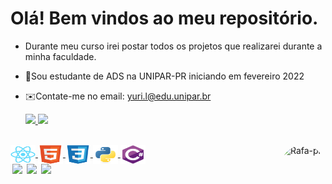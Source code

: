 # Olá! Bem vindos ao meu repositório.
- Durante meu curso irei postar todos os projetos que realizarei durante a minha faculdade.
- 🧮Sou estudante de ADS na UNIPAR-PR iniciando em fevereiro 2022
- ✉️Contate-me no email: yuri.l@edu.unipar.br

  <div>
  <a href="https://github.com/yurilaurindo1254">
  <img height="180em" src="https://github-readme-stats.vercel.app/api?username=yurilaurindo1254&show_icons=true&theme=dark&include_all_commits=true&count_private=true"/>
  <img height="180em" src="https://github-readme-stats.vercel.app/api/top-langs/?username=yurilaurindo1254&layout=compact&langs_count=7&theme=dark"/>

</div>
  
  <div style="display: inline_block"><br>
  <img align="center" alt="Rafa-React" height="30" width="40" src="https://raw.githubusercontent.com/devicons/devicon/master/icons/react/react-original.svg">
  <img align="center" alt="Rafa-HTML" height="30" width="40" src="https://raw.githubusercontent.com/devicons/devicon/master/icons/html5/html5-original.svg">
  <img align="center" alt="Rafa-CSS" height="30" width="40" src="https://raw.githubusercontent.com/devicons/devicon/master/icons/css3/css3-original.svg">
  <img align="center" alt="Rafa-Python" height="30" width="40" src="https://raw.githubusercontent.com/devicons/devicon/master/icons/python/python-original.svg">
  <img align="center" alt="Rafa-Csharp" height="30" width="40" src="https://raw.githubusercontent.com/devicons/devicon/master/icons/csharp/csharp-original.svg">
  <img align="right" alt="Rafa-pic" height="150" style="border-radius:50px;" src="https://cdn.discordapp.com/attachments/658792559254044723/911323481361219594/Y_6.png">

</div>
  
  <div> 
  <a style="margin-left: 3px;" href="https://www.instagram.com/yuri.oichi/?hl=pt-br" target="_blank"><img src="https://img.shields.io/badge/-Instagram-%23E4405F?style=for-the-badge&logo=instagram&logoColor=white" target="_blank"></a>
  <a style="margin-left: 3px;" href = "mailto:yuri.l@edu.unipar.br"><img src="https://img.shields.io/badge/-Gmail-%23333?style=for-the-badge&logo=gmail&logoColor=white" target="_blank"></a>
  <a style="margin-left: 3px;" href="https://www.linkedin.com/in/yuri-gabriel-laurindo/" target="_blank"><img src="https://img.shields.io/badge/-LinkedIn-%230077B5?style=for-the-badge&logo=linkedin&logoColor=white" target="_blank"></a>
 

